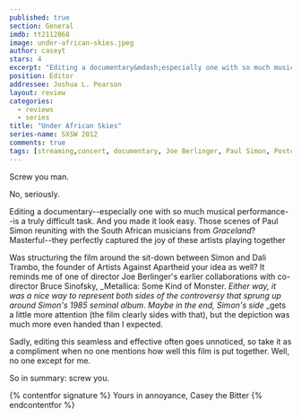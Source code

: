 ```yaml
---
published: true
section: General
imdb: tt2112868
image: under-african-skies.jpeg
author: caseyt
stars: 4
excerpt: "Editing a documentary&mdash;especially one with so much musical performance&mdash;is a truly difficult task. And you made it look easy. Those scenes of Paul Simon reuniting with the South African musicians from <em>Graceland</em>? Masterful&mdash;they perfectly captured the joy of these artists playing together."
position: Editor
addressee: Joshua L. Pearson
layout: review
categories:
  - reviews
  - series
title: "Under African Skies"
series-name: SXSW 2012
comments: true
tags: [streaming,concert, documentary, Joe Berlinger, Paul Simon, Postcards, SXSW]
---
```

Screw you man.

No, seriously.

Editing a documentary--especially one with so much musical performance--is a truly difficult task. And you made it look easy. Those scenes of Paul Simon reuniting with the South African musicians from _Graceland_? Masterful--they perfectly captured the joy of these artists playing together

Was structuring the film around the sit-down between Simon and Dali Trambo, the founder of Artists Against Apartheid your idea as well? It reminds me of one of director Joe Berlinger's earlier collaborations with co-director Bruce Sinofsky, _Metallica: Some Kind of Monster. _Either way, it was a nice way to represent both sides of the controversy that sprung up around Simon's_ _1985 seminal album_. _Maybe in the end, Simon's side_ _gets a little more attention (the film clearly sides with that), but the depiction was much more even handed than I expected.

Sadly, editing this seamless and effective often goes unnoticed, so take it as a compliment when no one mentions how well this film is put together. Well, no one except for me.

So in summary: screw you.

{% contentfor signature %}
Yours in annoyance,
Casey the Bitter
{% endcontentfor %}